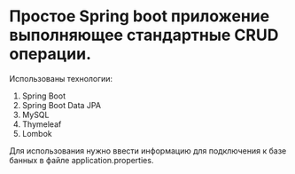 # Простое Spring boot приложение выполняющее стандартные CRUD операции.

Использованы технологии:
1. Spring Boot
2. Spring Boot Data JPA
3. MySQL
4. Thymeleaf
5. Lombok

Для использования нужно ввести информацию для подключения к базе банных в файле application.properties. 
